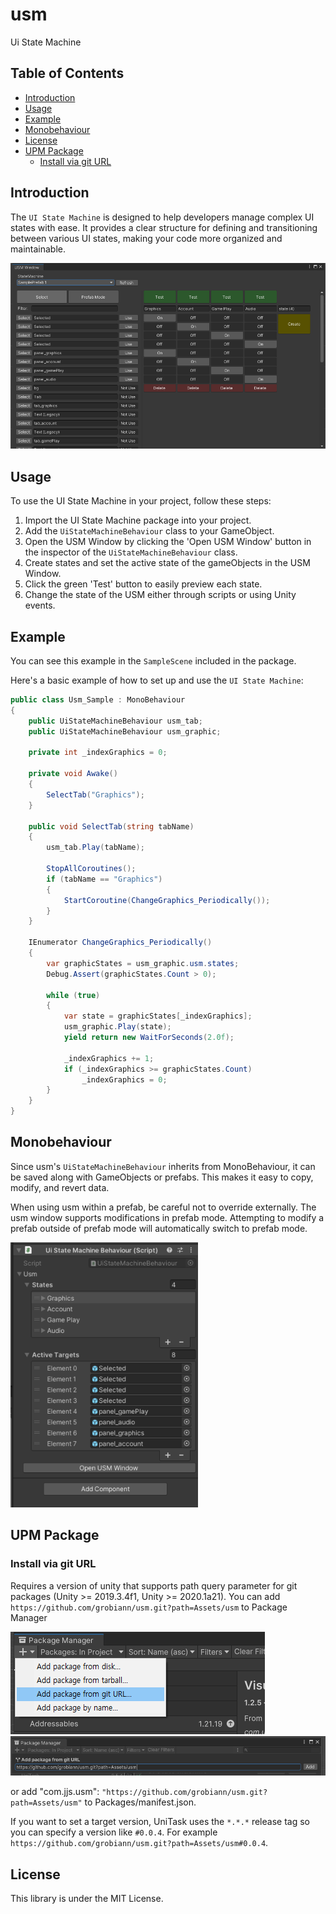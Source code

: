 # usm
Ui State Machine

## Table of Contents
- [Introduction](#introduction)
- [Usage](#usage)
- [Example](#example)
- [Monobehaviour](https://github.com/grobiann/usm?tab=readme_en-ov-file##Monobehaviour)
- [License](https://github.com/grobiann/usm?tab=readme_en-ov-file#License)
- [UPM Package](https://github.com/grobiann/usm?tab=readme_en-ov-file#UPM-Package)
  - [Install via git URL](https://github.com/grobiann/usm?tab=readme_en-ov-file#Install-via-git-url)

## Introduction
The `UI State Machine` is designed to help developers manage complex UI states with ease. It provides a clear structure for defining and transitioning between various UI states, making your code more organized and maintainable.

![Example Image](./images/upm_screenshot_1.png)

## Usage
To use the UI State Machine in your project, follow these steps:

1. Import the UI State Machine package into your project.
2. Add the `UiStateMachineBehaviour` class to your GameObject.
3. Open the USM Window by clicking the 'Open USM Window' button in the inspector of the `UiStateMachineBehaviour` class.
4. Create states and set the active state of the gameObjects in the USM Window.
5. Click the green 'Test' button to easily preview each state.
6. Change the state of the USM either through scripts or using Unity events.

## Example
You can see this example in the `SampleScene` included in the package.

Here's a basic example of how to set up and use the `UI State Machine`:

```csharp
public class Usm_Sample : MonoBehaviour
{
    public UiStateMachineBehaviour usm_tab;
    public UiStateMachineBehaviour usm_graphic;

    private int _indexGraphics = 0;

    private void Awake()
    {
        SelectTab("Graphics");
    }

    public void SelectTab(string tabName)
    {
        usm_tab.Play(tabName);

        StopAllCoroutines();
        if (tabName == "Graphics")
        {
            StartCoroutine(ChangeGraphics_Periodically());
        }
    }

    IEnumerator ChangeGraphics_Periodically()
    {
        var graphicStates = usm_graphic.usm.states;
        Debug.Assert(graphicStates.Count > 0);

        while (true)
        {
            var state = graphicStates[_indexGraphics];
            usm_graphic.Play(state);
            yield return new WaitForSeconds(2.0f);

            _indexGraphics += 1;
            if (_indexGraphics >= graphicStates.Count)
                _indexGraphics = 0;
        }
    }
}
```

## Monobehaviour
Since usm's `UiStateMachineBehaviour` inherits from MonoBehaviour, it can be saved along with GameObjects or prefabs. This makes it easy to copy, modify, and revert data.

When using usm within a prefab, be careful not to override externally. The usm window supports modifications in prefab mode. Attempting to modify a prefab outside of prefab mode will automatically switch to prefab mode.


<img src="./images/upm_screenshot_2.png" alt="Example Image" width="300px">

## UPM Package
### Install via git URL
Requires a version of unity that supports path query parameter for git packages (Unity >= 2019.3.4f1, Unity >= 2020.1a21).
You can add `https://github.com/grobiann/usm.git?path=Assets/usm` to Package Manager

![Example Image](./images/upm_install_guide_1.png)
![Example Image](./images/upm_install_guide_2.png)

or add "com.jjs.usm": `"https://github.com/grobiann/usm.git?path=Assets/usm"` to Packages/manifest.json.

If you want to set a target version, UniTask uses the `*.*.*` release tag so you can specify a version like `#0.0.4`. For example `https://github.com/grobiann/usm.git?path=Assets/usm#0.0.4`.

## License
This library is under the MIT License.
